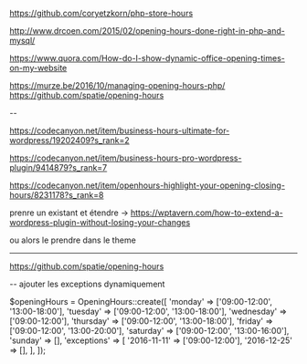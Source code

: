 https://github.com/coryetzkorn/php-store-hours

http://www.drcoen.com/2015/02/opening-hours-done-right-in-php-and-mysql/

https://www.quora.com/How-do-I-show-dynamic-office-opening-times-on-my-website

https://murze.be/2016/10/managing-opening-hours-php/   https://github.com/spatie/opening-hours



--

https://codecanyon.net/item/business-hours-ultimate-for-wordpress/19202409?s_rank=2

https://codecanyon.net/item/business-hours-pro-wordpress-plugin/9414879?s_rank=7

https://codecanyon.net/item/openhours-highlight-your-opening-closing-hours/8231178?s_rank=8

prenre un existant et étendre
-> https://wptavern.com/how-to-extend-a-wordpress-plugin-without-losing-your-changes

ou alors le prendre dans le theme



------------

https://github.com/spatie/opening-hours

-- ajouter les exceptions dynamiquement

$openingHours = OpeningHours::create([
    'monday' => ['09:00-12:00', '13:00-18:00'],
    'tuesday' => ['09:00-12:00', '13:00-18:00'],
    'wednesday' => ['09:00-12:00'],
    'thursday' => ['09:00-12:00', '13:00-18:00'],
    'friday' => ['09:00-12:00', '13:00-20:00'],
    'saturday' => ['09:00-12:00', '13:00-16:00'],
    'sunday' => [],
    'exceptions' => [ 
        '2016-11-11' => ['09:00-12:00'],
        '2016-12-25' => [],
    ],
]);

